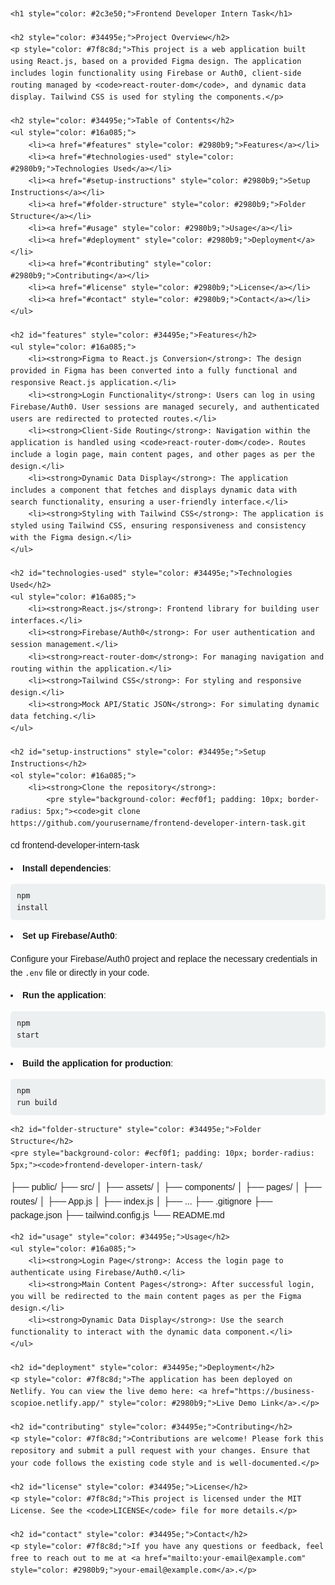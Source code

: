 <!DOCTYPE html>
<html lang="en">
<head>
    <meta charset="UTF-8">
    <meta name="viewport" content="width=device-width, initial-scale=1.0">
    <title>Frontend Developer Intern Task</title>
</head>
<body style="font-family: Arial, sans-serif; line-height: 1.6; padding: 20px;">

    <h1 style="color: #2c3e50;">Frontend Developer Intern Task</h1>

    <h2 style="color: #34495e;">Project Overview</h2>
    <p style="color: #7f8c8d;">This project is a web application built using React.js, based on a provided Figma design. The application includes login functionality using Firebase or Auth0, client-side routing managed by <code>react-router-dom</code>, and dynamic data display. Tailwind CSS is used for styling the components.</p>

    <h2 style="color: #34495e;">Table of Contents</h2>
    <ul style="color: #16a085;">
        <li><a href="#features" style="color: #2980b9;">Features</a></li>
        <li><a href="#technologies-used" style="color: #2980b9;">Technologies Used</a></li>
        <li><a href="#setup-instructions" style="color: #2980b9;">Setup Instructions</a></li>
        <li><a href="#folder-structure" style="color: #2980b9;">Folder Structure</a></li>
        <li><a href="#usage" style="color: #2980b9;">Usage</a></li>
        <li><a href="#deployment" style="color: #2980b9;">Deployment</a></li>
        <li><a href="#contributing" style="color: #2980b9;">Contributing</a></li>
        <li><a href="#license" style="color: #2980b9;">License</a></li>
        <li><a href="#contact" style="color: #2980b9;">Contact</a></li>
    </ul>

    <h2 id="features" style="color: #34495e;">Features</h2>
    <ul style="color: #16a085;">
        <li><strong>Figma to React.js Conversion</strong>: The design provided in Figma has been converted into a fully functional and responsive React.js application.</li>
        <li><strong>Login Functionality</strong>: Users can log in using Firebase/Auth0. User sessions are managed securely, and authenticated users are redirected to protected routes.</li>
        <li><strong>Client-Side Routing</strong>: Navigation within the application is handled using <code>react-router-dom</code>. Routes include a login page, main content pages, and other pages as per the design.</li>
        <li><strong>Dynamic Data Display</strong>: The application includes a component that fetches and displays dynamic data with search functionality, ensuring a user-friendly interface.</li>
        <li><strong>Styling with Tailwind CSS</strong>: The application is styled using Tailwind CSS, ensuring responsiveness and consistency with the Figma design.</li>
    </ul>

    <h2 id="technologies-used" style="color: #34495e;">Technologies Used</h2>
    <ul style="color: #16a085;">
        <li><strong>React.js</strong>: Frontend library for building user interfaces.</li>
        <li><strong>Firebase/Auth0</strong>: For user authentication and session management.</li>
        <li><strong>react-router-dom</strong>: For managing navigation and routing within the application.</li>
        <li><strong>Tailwind CSS</strong>: For styling and responsive design.</li>
        <li><strong>Mock API/Static JSON</strong>: For simulating dynamic data fetching.</li>
    </ul>

    <h2 id="setup-instructions" style="color: #34495e;">Setup Instructions</h2>
    <ol style="color: #16a085;">
        <li><strong>Clone the repository</strong>:
            <pre style="background-color: #ecf0f1; padding: 10px; border-radius: 5px;"><code>git clone https://github.com/yourusername/frontend-developer-intern-task.git
cd frontend-developer-intern-task
            </code></pre>
        </li>
        <li><strong>Install dependencies</strong>:
            <pre style="background-color: #ecf0f1; padding: 10px; border-radius: 5px;"><code>npm install</code></pre>
        </li>
        <li><strong>Set up Firebase/Auth0</strong>: 
            <p>Configure your Firebase/Auth0 project and replace the necessary credentials in the <code>.env</code> file or directly in your code.</p>
        </li>
        <li><strong>Run the application</strong>:
            <pre style="background-color: #ecf0f1; padding: 10px; border-radius: 5px;"><code>npm start</code></pre>
        </li>
        <li><strong>Build the application for production</strong>:
            <pre style="background-color: #ecf0f1; padding: 10px; border-radius: 5px;"><code>npm run build</code></pre>
        </li>
    </ol>

    <h2 id="folder-structure" style="color: #34495e;">Folder Structure</h2>
    <pre style="background-color: #ecf0f1; padding: 10px; border-radius: 5px;"><code>frontend-developer-intern-task/
├── public/
├── src/
│   ├── assets/
│   ├── components/
│   ├── pages/
│   ├── routes/
│   ├── App.js
│   ├── index.js
│   ├── ...
├── .gitignore
├── package.json
├── tailwind.config.js
└── README.md
    </code></pre>

    <h2 id="usage" style="color: #34495e;">Usage</h2>
    <ul style="color: #16a085;">
        <li><strong>Login Page</strong>: Access the login page to authenticate using Firebase/Auth0.</li>
        <li><strong>Main Content Pages</strong>: After successful login, you will be redirected to the main content pages as per the Figma design.</li>
        <li><strong>Dynamic Data Display</strong>: Use the search functionality to interact with the dynamic data component.</li>
    </ul>

    <h2 id="deployment" style="color: #34495e;">Deployment</h2>
    <p style="color: #7f8c8d;">The application has been deployed on Netlify. You can view the live demo here: <a href="https://business-scopioe.netlify.app/" style="color: #2980b9;">Live Demo Link</a>.</p>

    <h2 id="contributing" style="color: #34495e;">Contributing</h2>
    <p style="color: #7f8c8d;">Contributions are welcome! Please fork this repository and submit a pull request with your changes. Ensure that your code follows the existing code style and is well-documented.</p>

    <h2 id="license" style="color: #34495e;">License</h2>
    <p style="color: #7f8c8d;">This project is licensed under the MIT License. See the <code>LICENSE</code> file for more details.</p>

    <h2 id="contact" style="color: #34495e;">Contact</h2>
    <p style="color: #7f8c8d;">If you have any questions or feedback, feel free to reach out to me at <a href="mailto:your-email@example.com" style="color: #2980b9;">your-email@example.com</a>.</p>

</body>
</html>
